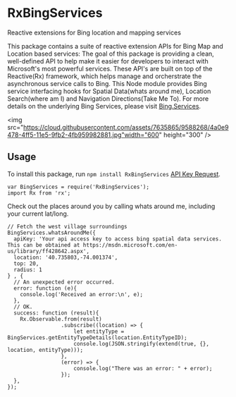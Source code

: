 # RxBingServices
Reactive extensions for Bing location and mapping services

This package contains a suite of reactive extension APIs for Bing Map and Location based services: The goal of this package is providing a clean, well-defined API to help make it easier for developers to interact with Microsoft's most powerful services. These API's are built on top of the Reactive(Rx) framework, which helps manage and orcherstrate the asynchronous service calls to Bing. This Node module provides Bing service interfacing hooks for Spatial Data(whats around me), Location Search(where am I) and Navigation Directions(Take Me To). For more details on the underlying Bing Services, please visit [Bing.Services](https://msdn.microsoft.com/en-us/library/dd877956.aspx).

<img src="https://cloud.githubusercontent.com/assets/7635865/9588268/4a0e9478-4ff5-11e5-9fb2-4fb959982881.jpg"width="600" height="300" />

## Usage
To install this package, run `npm install RxBingServices` 
[API Key Request](https://msdn.microsoft.com/en-us/library/ff428642.aspx).

```
var BingServices = require('RxBingServices');
import Rx from 'rx';
```

Check out the places around you by calling whats around me, including your current lat/long. 

```
// Fetch the west village surroundings
BingServices.whatsAroundMe({
  apiKey: 'Your api access key to access bing spatial data services. This can be obtained at https://msdn.microsoft.com/en-us/library/ff428642.aspx',
  location: '40.735803,-74.001374',
  top: 20,
  radius: 1
} , {
  // An unexpected error occurred.
  error: function (e){
    console.log('Received an error:\n', e);
  },
  // OK.
  success: function (result){
    Rx.Observable.from(result)
                 .subscribe((location) => {
                     let entityType = BingServices.getEntityTypeDetails(location.EntityTypeID);
                     console.log(JSON.stringify(extend(true, {}, location, entityType)));
                 },
                 (error) => {
                     console.log("There was an error: " + error);
                 });
  },
});
```
